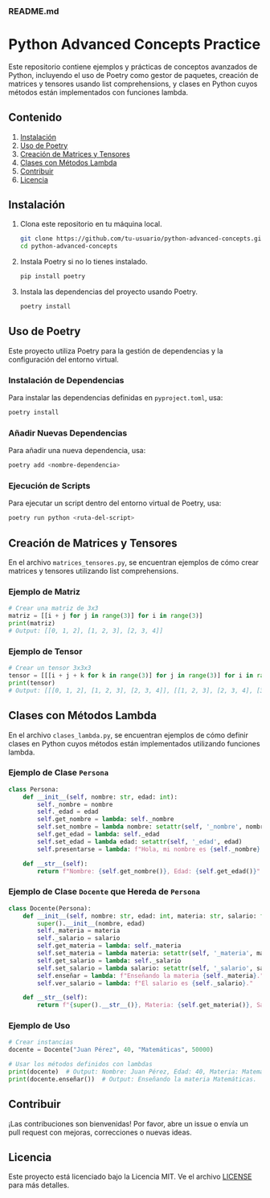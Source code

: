 ### README.md

# Python Advanced Concepts Practice

Este repositorio contiene ejemplos y prácticas de conceptos avanzados de Python, incluyendo el uso de Poetry como gestor de paquetes, creación de matrices y tensores usando list comprehensions, y clases en Python cuyos métodos están implementados con funciones lambda.

## Contenido

1. [Instalación](#instalación)
2. [Uso de Poetry](#uso-de-poetry)
3. [Creación de Matrices y Tensores](#creación-de-matrices-y-tensores)
4. [Clases con Métodos Lambda](#clases-con-métodos-lambda)
5. [Contribuir](#contribuir)
6. [Licencia](#licencia)

## Instalación

1. Clona este repositorio en tu máquina local.

   ```bash
   git clone https://github.com/tu-usuario/python-advanced-concepts.git
   cd python-advanced-concepts
   ```

2. Instala Poetry si no lo tienes instalado.

   ```bash
   pip install poetry
   ```

3. Instala las dependencias del proyecto usando Poetry.
   ```bash
   poetry install
   ```

## Uso de Poetry

Este proyecto utiliza Poetry para la gestión de dependencias y la configuración del entorno virtual.

### Instalación de Dependencias

Para instalar las dependencias definidas en `pyproject.toml`, usa:

```bash
poetry install
```

### Añadir Nuevas Dependencias

Para añadir una nueva dependencia, usa:

```bash
poetry add <nombre-dependencia>
```

### Ejecución de Scripts

Para ejecutar un script dentro del entorno virtual de Poetry, usa:

```bash
poetry run python <ruta-del-script>
```

## Creación de Matrices y Tensores

En el archivo `matrices_tensores.py`, se encuentran ejemplos de cómo crear matrices y tensores utilizando list comprehensions.

### Ejemplo de Matriz

```python
# Crear una matriz de 3x3
matriz = [[i + j for j in range(3)] for i in range(3)]
print(matriz)
# Output: [[0, 1, 2], [1, 2, 3], [2, 3, 4]]
```

### Ejemplo de Tensor

```python
# Crear un tensor 3x3x3
tensor = [[[i + j + k for k in range(3)] for j in range(3)] for i in range(3)]
print(tensor)
# Output: [[[0, 1, 2], [1, 2, 3], [2, 3, 4]], [[1, 2, 3], [2, 3, 4], [3, 4, 5]], [[2, 3, 4], [3, 4, 5], [4, 5, 6]]]
```

## Clases con Métodos Lambda

En el archivo `clases_lambda.py`, se encuentran ejemplos de cómo definir clases en Python cuyos métodos están implementados utilizando funciones lambda.

### Ejemplo de Clase `Persona`

```python
class Persona:
    def __init__(self, nombre: str, edad: int):
        self._nombre = nombre
        self._edad = edad
        self.get_nombre = lambda: self._nombre
        self.set_nombre = lambda nombre: setattr(self, '_nombre', nombre)
        self.get_edad = lambda: self._edad
        self.set_edad = lambda edad: setattr(self, '_edad', edad)
        self.presentarse = lambda: f"Hola, mi nombre es {self._nombre} y tengo {self._edad} años."

    def __str__(self):
        return f"Nombre: {self.get_nombre()}, Edad: {self.get_edad()}"
```

### Ejemplo de Clase `Docente` que Hereda de `Persona`

```python
class Docente(Persona):
    def __init__(self, nombre: str, edad: int, materia: str, salario: float):
        super().__init__(nombre, edad)
        self._materia = materia
        self._salario = salario
        self.get_materia = lambda: self._materia
        self.set_materia = lambda materia: setattr(self, '_materia', materia)
        self.get_salario = lambda: self._salario
        self.set_salario = lambda salario: setattr(self, '_salario', salario)
        self.enseñar = lambda: f"Enseñando la materia {self._materia}."
        self.ver_salario = lambda: f"El salario es {self._salario}."

    def __str__(self):
        return f"{super().__str__()}, Materia: {self.get_materia()}, Salario: {self.get_salario()}"
```

### Ejemplo de Uso

```python
# Crear instancias
docente = Docente("Juan Pérez", 40, "Matemáticas", 50000)

# Usar los métodos definidos con lambdas
print(docente)  # Output: Nombre: Juan Pérez, Edad: 40, Materia: Matemáticas, Salario: 50000
print(docente.enseñar())  # Output: Enseñando la materia Matemáticas.
```

## Contribuir

¡Las contribuciones son bienvenidas! Por favor, abre un issue o envía un pull request con mejoras, correcciones o nuevas ideas.

## Licencia

Este proyecto está licenciado bajo la Licencia MIT. Ve el archivo [LICENSE](LICENSE) para más detalles.

